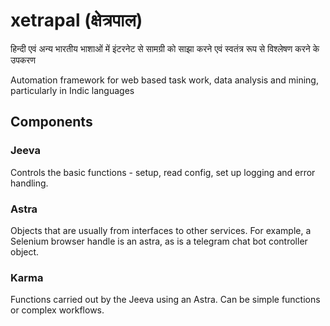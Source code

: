 # xetrapal (क्षेत्रपाल)
हिन्दी एवं अन्य भारतीय भाशाओं में इंटरनेट से सामग्री को साझा करने एवं स्वतंत्र रूप से विश्लेषण करने के उपकरण 

Automation framework for web based task work, data analysis and mining, particularly in Indic languages

## Components

### Jeeva

Controls the basic functions - setup, read config, set up logging and error handling. 

### Astra

Objects that are usually from interfaces to other services. For example, a Selenium browser handle is an astra, as is a telegram chat bot controller object. 

### Karma

Functions carried out by the Jeeva using an Astra. Can be simple functions or complex workflows. 

